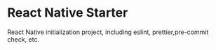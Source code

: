 # React Native Starter

React Native initialization project, including eslint, prettier,pre-commit check, etc.
